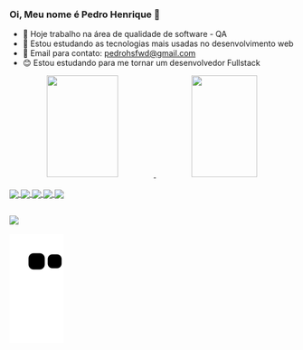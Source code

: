 ### Oi, Meu nome é Pedro Henrique 👋

- 🔭 Hoje trabalho na área de qualidade de software - QA
- 🌱 Estou estudando as tecnologias mais usadas no desenvolvimento web
- 👯 Email para contato: pedrohsfwd@gmail.com
- 😊 Estou estudando para me tornar um desenvolvedor Fullstack

<div align="center">
  <a href="https://github.com/Pedrohswd">
  <img height="180em" width="50%" src="https://github-readme-stats.vercel.app/api?username=Pedrohswd&show_icons=true&theme=dracula&include_all_commits=true&count_private=true"/>
  <img height="180em" width="48%" src="https://github-readme-stats.vercel.app/api/top-langs/?username=Pedrohswd&layout=compact&langs_count=7&theme=dracula"/>
</div>
<div style="display: inline_block"><br>
  <img align="center" height"30" width="40" src="https://cdn.jsdelivr.net/gh/devicons/devicon/icons/python/python-original.svg" />
  <img align="center" height"30" width="40" src="https://cdn.jsdelivr.net/gh/devicons/devicon/icons/java/java-original.svg" />
  <img align="center" height"30" width="40" src="https://cdn.jsdelivr.net/gh/devicons/devicon/icons/html5/html5-original.svg" />
  <img align="center" height"30" width="40" src="https://cdn.jsdelivr.net/gh/devicons/devicon/icons/css3/css3-original.svg" />
  <img align="center" height"30" width="40" src="https://cdn.jsdelivr.net/gh/devicons/devicon/icons/javascript/javascript-original.svg" />        
</div>
  
  ##

 <div> 
  <a href="https://www.linkedin.com/in/pedrohenri19/" target="_blank"><img src="https://img.shields.io/badge/-LinkedIn-%230077B5?style=for-the-badge&logo=linkedin&logoColor=white" target="_blank"></a> 
 
  ![snake gif](https://github.com/Pedrohswd/Pedrohswd/blob/output/github-contribution-grid-snake.svg)
 
</div>
